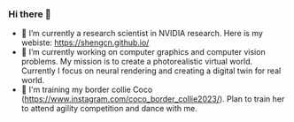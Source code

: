 ### Hi there 👋

<!--
**ShengCN/ShengCN** is a ✨ _special_ ✨ repository because its `README.md` (this file) appears on your GitHub profile.

Here are some ideas to get you started:

- 🔭 I’m currently working on ...
- 🌱 I’m currently learning ...
- 👯 I’m looking to collaborate on ...
- 🤔 I’m looking for help with ...
- 💬 Ask me about ...
- 📫 How to reach me: ...
- 😄 Pronouns: ...
- ⚡ Fun fact: ...
-->

- 🔭 I’m currently a research scientist in NVIDIA research. Here is my webiste: https://shengcn.github.io/
- 🌱 I’m currently working on computer graphics and computer vision problems. My mission is to create a photorealistic virtual world. Currently I focus on neural rendering and creating a digital twin for real world.
- 🐶 I'm training my border collie Coco (https://www.instagram.com/coco_border_collie2023/). Plan to train her to attend agility competition and dance with me.
